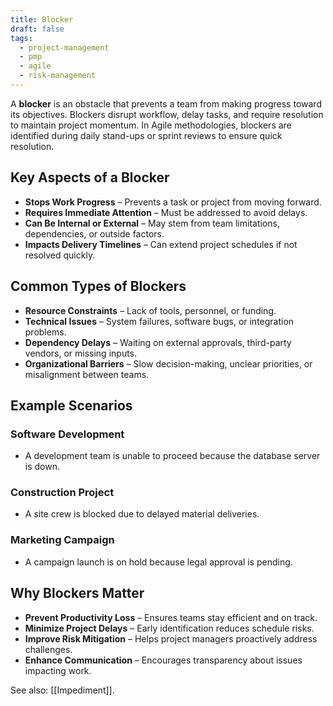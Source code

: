 ```yaml
---
title: Blocker
draft: false
tags:
  - project-management
  - pmp
  - agile
  - risk-management
---
```


A **blocker** is an obstacle that prevents a team from making progress toward its objectives. Blockers disrupt workflow, delay tasks, and require resolution to maintain project momentum. In Agile methodologies, blockers are identified during daily stand-ups or sprint reviews to ensure quick resolution.

## Key Aspects of a Blocker
- **Stops Work Progress** – Prevents a task or project from moving forward.
- **Requires Immediate Attention** – Must be addressed to avoid delays.
- **Can Be Internal or External** – May stem from team limitations, dependencies, or outside factors.
- **Impacts Delivery Timelines** – Can extend project schedules if not resolved quickly.

## Common Types of Blockers
- **Resource Constraints** – Lack of tools, personnel, or funding.
- **Technical Issues** – System failures, software bugs, or integration problems.
- **Dependency Delays** – Waiting on external approvals, third-party vendors, or missing inputs.
- **Organizational Barriers** – Slow decision-making, unclear priorities, or misalignment between teams.

## Example Scenarios

### **Software Development**
- A development team is unable to proceed because the database server is down.

### **Construction Project**
- A site crew is blocked due to delayed material deliveries.

### **Marketing Campaign**
- A campaign launch is on hold because legal approval is pending.

## Why Blockers Matter
- **Prevent Productivity Loss** – Ensures teams stay efficient and on track.
- **Minimize Project Delays** – Early identification reduces schedule risks.
- **Improve Risk Mitigation** – Helps project managers proactively address challenges.
- **Enhance Communication** – Encourages transparency about issues impacting work.

See also: [[Impediment]].
